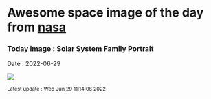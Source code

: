 
# Awesome space image of the day from [nasa](https://api.nasa.gov/)

### Today image : Solar System Family Portrait

Date : 2022-06-29


![](https://apod.nasa.gov/apod/image/2206/SolSysPortrait_Trigo_1080_annotated.jpg)

<small>Latest update : Wed Jun 29 11:14:06 2022</small>


